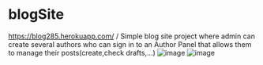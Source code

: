# blogSite
 https://blog285.herokuapp.com/
 /
 Simple blog site project where admin can create several authors who can sign in to an Author Panel that allows them to manage their posts(create,check drafts,...) 
![image](https://user-images.githubusercontent.com/78720960/132093124-36c3a9aa-3fc4-4a1a-a14f-2a53a1526315.png)
![image](https://user-images.githubusercontent.com/78720960/132093149-868477e3-89db-4b02-a9dc-dfc286a571fe.png)
